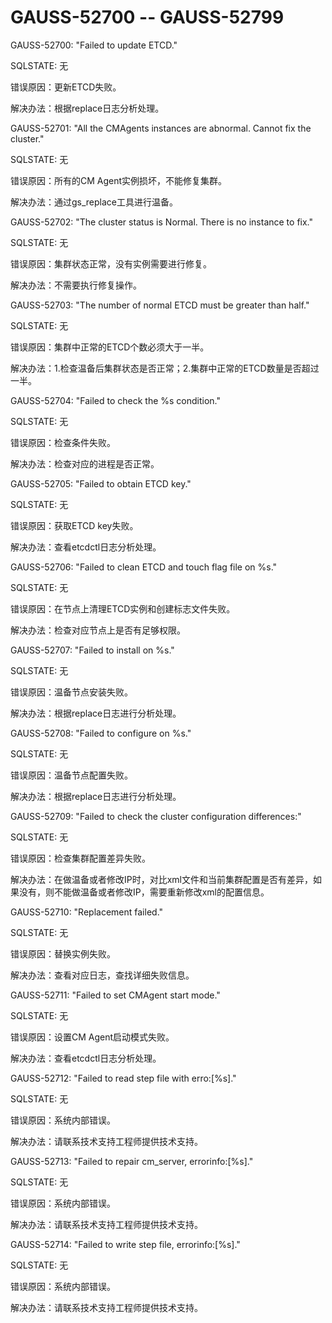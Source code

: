# GAUSS-52700 -- GAUSS-52799

GAUSS-52700: "Failed to update ETCD."

SQLSTATE: 无

错误原因：更新ETCD失败。

解决办法：根据replace日志分析处理。

GAUSS-52701: "All the CMAgents instances are abnormal. Cannot fix the cluster."

SQLSTATE: 无

错误原因：所有的CM Agent实例损坏，不能修复集群。

解决办法：通过gs\_replace工具进行温备。

GAUSS-52702: "The cluster status is Normal. There is no instance to fix."

SQLSTATE: 无

错误原因：集群状态正常，没有实例需要进行修复。

解决办法：不需要执行修复操作。

GAUSS-52703: "The number of normal ETCD must be greater than half."

SQLSTATE: 无

错误原因：集群中正常的ETCD个数必须大于一半。

解决办法：1.检查温备后集群状态是否正常；2.集群中正常的ETCD数量是否超过一半。

GAUSS-52704: "Failed to check the %s condition."

SQLSTATE: 无

错误原因：检查条件失败。

解决办法：检查对应的进程是否正常。

GAUSS-52705: "Failed to obtain ETCD key."

SQLSTATE: 无

错误原因：获取ETCD key失败。

解决办法：查看etcdctl日志分析处理。

GAUSS-52706: "Failed to clean ETCD and touch flag file on %s."

SQLSTATE: 无

错误原因：在节点上清理ETCD实例和创建标志文件失败。

解决办法：检查对应节点上是否有足够权限。

GAUSS-52707: "Failed to install on %s."

SQLSTATE: 无

错误原因：温备节点安装失败。

解决办法：根据replace日志进行分析处理。

GAUSS-52708: "Failed to configure on %s."

SQLSTATE: 无

错误原因：温备节点配置失败。

解决办法：根据replace日志进行分析处理。

GAUSS-52709: "Failed to check the cluster configuration differences:"

SQLSTATE: 无

错误原因：检查集群配置差异失败。

解决办法：在做温备或者修改IP时，对比xml文件和当前集群配置是否有差异，如果没有，则不能做温备或者修改IP，需要重新修改xml的配置信息。

GAUSS-52710: "Replacement failed."

SQLSTATE: 无

错误原因：替换实例失败。

解决办法：查看对应日志，查找详细失败信息。

GAUSS-52711: "Failed to set CMAgent start mode."

SQLSTATE: 无

错误原因：设置CM Agent启动模式失败。

解决办法：查看etcdctl日志分析处理。

GAUSS-52712: "Failed to read step file with erro:\[%s\]."

SQLSTATE: 无

错误原因：系统内部错误。

解决办法：请联系技术支持工程师提供技术支持。

GAUSS-52713: "Failed to repair cm\_server, errorinfo:\[%s\]."

SQLSTATE: 无

错误原因：系统内部错误。

解决办法：请联系技术支持工程师提供技术支持。

GAUSS-52714: "Failed to write step file, errorinfo:\[%s\]."

SQLSTATE: 无

错误原因：系统内部错误。

解决办法：请联系技术支持工程师提供技术支持。

